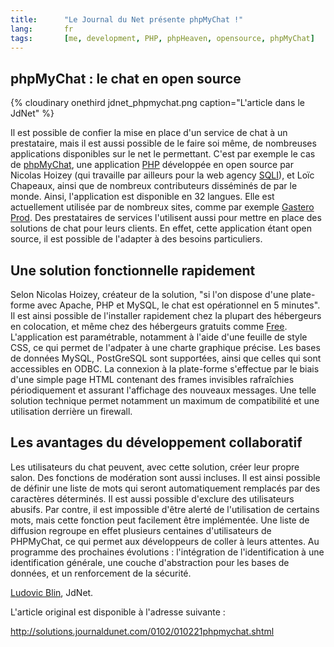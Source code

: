 ```yaml
---
title:      "Le Journal du Net présente phpMyChat !"
lang:       fr
tags:       [me, development, PHP, phpHeaven, opensource, phpMyChat]
---
```



## phpMyChat : le chat en open source

{% cloudinary onethird jdnet_phpmychat.png caption="L'article dans le JdNet" %}

Il est possible de confier la mise en place d'un service de chat à un prestataire, mais il est aussi possible de le faire soi même, de nombreuses applications disponibles sur le net le permettant. C'est par exemple le cas de [phpMyChat](http://www.phpheaven.net/phpmychat:home), une application [PHP](http://www.php.net/) développée en open source par Nicolas Hoizey (qui travaille par ailleurs pour la web agency [SQLI](http://www.sqli.fr/)), et Loïc Chapeaux, ainsi que de nombreux contributeurs disséminés de par le monde. Ainsi, l'application est disponible en 32 langues. Elle est actuellement utilisée par de nombreux sites, comme par exemple [Gastero Prod](http://www.gasteroprod.com/). Des prestataires de services l'utilisent aussi pour mettre en place des solutions de chat pour leurs clients. En effet, cette application étant open source, il est possible de l'adapter à des besoins particuliers.

## Une solution fonctionnelle rapidement

Selon Nicolas Hoizey, créateur de la solution, "si l'on dispose d'une plate-forme avec Apache, PHP et MySQL, le chat est opérationnel en 5 minutes". Il est ainsi possible de l'installer rapidement chez la plupart des hébergeurs en colocation, et même chez des hébergeurs gratuits comme [Free](http://www.free.fr/). L'application est paramétrable, notamment à l'aide d'une feuille de style CSS, ce qui permet de l'adpater à une charte graphique précise. Les bases de données MySQL, PostGreSQL sont supportées, ainsi que celles qui sont accessibles en ODBC. La connexion à la plate-forme s'effectue par le biais d'une simple page HTML contenant des frames invisibles rafraîchies périodiquement et assurant l'affichage des nouveaux messages. Une telle solution technique permet notamment un maximum de compatibilité et une utilisation derrière un firewall.

## Les avantages du développement collaboratif

Les utilisateurs du chat peuvent, avec cette solution, créer leur propre salon. Des fonctions de modération sont aussi incluses. Il est ainsi possible de définir une liste de mots qui seront automatiquement remplacés par des caractères déterminés. Il est aussi possible d'exclure des utilisateurs abusifs. Par contre, il est impossible d'être alerté de l'utilisation de certains mots, mais cette fonction peut facilement être implémentée. Une liste de diffusion regroupe en effet plusieurs centaines d'utilisateurs de PHPMyChat, ce qui permet aux développeurs de coller à leurs attentes. Au programme des prochaines évolutions : l'intégration de l'identification à une identification générale, une couche d'abstraction pour les bases de données, et un renforcement de la sécurité.

[Ludovic Blin](http://solutions.journaldunet.com/contact/redaction.shtml), JdNet.

L'article original est disponible à l'adresse suivante :

<http://solutions.journaldunet.com/0102/010221phpmychat.shtml>
